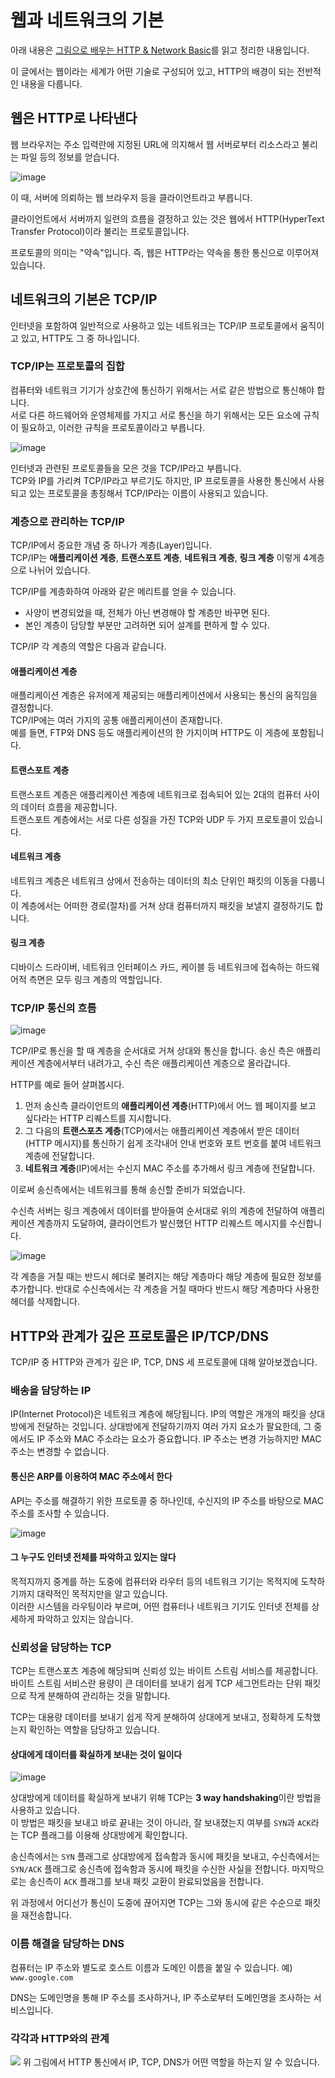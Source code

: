 # 웹과 네트워크의 기본
아래 내용은 [그림으로 배우는 HTTP & Network Basic](http://www.kyobobook.co.kr/product/detailViewKor.laf?ejkGb=KOR&mallGb=KOR&barcode=9788931447897&orderClick=LEa&Kc=)를 읽고 정리한 내용입니다.

이 글에서는 웹이라는 세계가 어떤 기술로 구성되어 있고, HTTP의 배경이 되는 전반적인 내용을  다룹니다.

## 웹은 HTTP로 나타낸다
웹 브라우저는 주소 입력란에 지정된 URL에 의지해서 웹 서버로부터 리소스라고 불리는 파일 등의 정보를 얻습니다.

![image](images/HTTP요청.jpg)

이 때, 서버에 의뢰하는 웹 브라우저 등을 클라이언트라고 부릅니다.  

클라이언트에서 서버까지 일련의 흐름을 결정하고 있는 것은 웹에서 HTTP(HyperText Transfer Protocol)이라 불리는 프로토콜입니다.

프로토콜의 의미는 "약속"입니다. 즉, 웹은 HTTP라는 약속을 통한 통신으로 이루어져 있습니다.

## 네트워크의 기본은 TCP/IP
인터넷을 포함하여 일반적으로 사용하고 있는 네트워크는 TCP/IP 프로토콜에서 움직이고 있고, HTTP도 그 중 하나입니다.

### TCP/IP는 프로토콜의 집합
컴퓨터와 네트워크 기기가 상호간에 통신하기 위해서는 서로 같은 방법으로 통신해야 합니다.  
서로 다른 하드웨어와 운영체제를 가지고 서로 통신을 하기 위해서는 모든 요소에 규칙이 필요하고, 이러한 규칙을 프로토콜이라고 부릅니다.  

![image](images/TCPIP프로토콜.jpg)

인터넷과 관련된 프로토콜들을 모은 것을 TCP/IP라고 부릅니다.  
TCP와 IP를 가리켜 TCP/IP라고 부르기도 하지만, IP 프로토콜을 사용한 통신에서 사용되고 있는 프로토콜을 총칭해서 TCP/IP라는 이름이 사용되고 있습니다.

### 계층으로 관리하는 TCP/IP
TCP/IP에서 중요한 개념 중 하나가 계층(Layer)입니다.  
TCP/IP는 **애플리케이션 계층**, **트랜스포트 계층**, **네트워크 계층**, **링크 계층** 이렇게 4계층으로 나뉘어 있습니다.  

TCP/IP를 계층화하여 아래와 같은 메리트를 얻을 수 있습니다.
- 사양이 변경되었을 때, 전체가 아닌 변경해야 할 계층만 바꾸면 된다.
- 본인 계층이 담당할 부분만 고려하면 되어 설계를 편하게 할 수 있다.

TCP/IP 각 계층의 역할은 다음과 같습니다.

#### 애플리케이션 계층
애플리케이션 계층은 유저에게 제공되는 애플리케이션에서 사용되는 통신의 움직임을 결정합니다.  
TCP/IP에는 여러 가지의 공통 애플리케이션이 존재합니다.  
예를 들면, FTP와 DNS 등도 애플리케이션의 한 가지이며 HTTP도 이 게층에 포함됩니다.

#### 트랜스포트 계층
트랜스포트 계층은 애플리케이션 계층에 네트워크로 접속되어 있는 2대의 컴퓨터 사이의 데이터 흐름을 제공합니다.  
트랜스포트 계층에서는 서로 다른 성질을 가진 TCP와 UDP 두 가지 프로토콜이 있습니다.

#### 네트워크 계층
네트워크 계층은 네트워크 상에서 전송하는 데이터의 최소 단위인 패킷의 이동을 다룹니다.  
이 계층에서는 어떠한 경로(절차)를 거쳐 상대 컴퓨터까지 패킷을 보낼지 결정하기도 합니다.


#### 링크 계층
디바이스 드라이버, 네트워크 인터페이스 카드, 케이블 등 네트워크에 접속하는 하드웨어적 측면은 모두 링크 계층의 역할입니다.

### TCP/IP 통신의 흐름
![image](images/4계층.jpg)

TCP/IP로 통신을 할 때 계층을 순서대로 거쳐 상대와 통신을 합니다. 송신 측은 애플리케이션 계층에서부터 내려가고, 수신 측은 애플리케이션 계층으로 올라갑니다.

HTTP를 예로 들어 살펴봅시다.
1. 먼저 송신측 클라이언트의 **애플리케이션 계층**(HTTP)에서 어느 웹 페이지를 보고 싶다라는 HTTP 리퀘스트를 지시합니다.  
2. 그 다음의 **트랜스포츠 계층**(TCP)에서는 애플리케이션 계층에서 받은 데이터(HTTP 메시지)를 통신하기 쉽게 조각내어 안내 번호와 포트 번호를 붙여 네트워크 계층에 전달합니다.  
3. **네트워크 계층**(IP)에서는 수신지 MAC 주소를 추가해서 링크 계층에 전달합니다. 

이로써 송신측에서는 네트워크를 통해 송신할 준비가 되었습니다.  

수신측 서버는 링크 계층에서 데이터를 받아들여 순서대로 위의 계층에 전달하여 애플리케이션 계층까지 도달하여, 클라이언트가 발신했던 HTTP 리퀘스트 메시지를 수신합니다.

![image](images/계층별헤더.jpg)

각 계층을 거칠 때는 반드시 헤더로 불려지는 해당 계층마다 해당 계층에 필요한 정보를 추가합니다. 반대로 수신측에서는 각 계층을 거칠 때마다 반드시 해당 계층마다 사용한 헤더를 삭제합니다.

## HTTP와 관계가 깊은 프로토콜은 IP/TCP/DNS
TCP/IP 중 HTTP와 관계가 깊은 IP, TCP, DNS 세 프로토콜에 대해 알아보겠습니다.

### 배송을 담당하는 IP
IP(Internet Protocol)은 네트워크 계층에 해당됩니다. IP의 역할은 개개의 패킷을 상대방에게 전달하는 것입니다. 상대방에게 전달하기까지 여러 가지 요소가 팔요한데, 그 중에서도 IP 주소와 MAC 주소라는 요소가 중요합니다.
IP 주소는 변경 가능하지만 MAC 주소는 변경할 수 없습니다.

#### 통신은 ARP를 이용하여 MAC 주소에서 한다
API는 주소를 해결하기 위한 프로토콜 중 하나인데, 수신지의 IP 주소를 바탕으로 MAC 주소를 조사할 수 있습니다.

![image](images/arp.jpg)

#### 그 누구도 인터넷 전체를 파악하고 있지는 않다
목적지까지 중계를 하는 도중에 컴퓨터와 라우터 등의 네트워크 기기는 목적지에 도착하기까지 대략적인 목적지만을 알고 있습니다.  
이러한 시스템을 라우팅이라 부르며, 어떤 컴퓨터나 네트워크 기기도 인터넷 전체를 상세하게 파악하고 있지는 않습니다.

### 신뢰성을 담당하는 TCP
TCP는 트랜스포츠 계층에 해당되며 신뢰성 있는 바이트 스트림 서비스를 제공합니다.  
바이트 스트림 서비스란 용량이 큰 데이터를 보내기 쉽게 TCP 세그먼트라는 단위 패킷으로 작게 분해하여 관리하는 것을 말합니다.  

TCP는 대용량 데이터를 보내기 쉽게 작게 분해하여 상대에게 보내고, 정확하게 도착했는지 확인하는 역할을 담당하고 있습니다.

#### 상대에게 데이터를 확실하게 보내는 것이 일이다
![image](images/3wayhank.jpg)

상대방에게 데이터를 확실하게 보내기 위해 TCP는 **3 way handshaking**이란 방법을 사용하고 있습니다.  
이 방법은 패킷을 보내고 바로 끝내는 것이 아니라, 잘 보내졌는지 여부를 `SYN`과 `ACK`라는 TCP 플래그를 이용해 상대방에게 확인합니다.

송신측에서는 `SYN` 플래그로 상대방에게 접속함과 동시에 패킷을 보내고, 수신측에서는 `SYN/ACK` 플래그로 송신측에 접속함과 동시에 패킷을 수신한 사실을 전합니다. 마지막으로는 송신측이 `ACK` 플래그를 보내 패킷 교환이 완료되었음을 전합니다.

위 과정에서 어디선가 통신이 도중에 끊어지면 TCP는 그와 동시에 같은 수순으로 패킷을 재전송합니다.


### 이름 해결을 담당하는 DNS
컴퓨터는 IP 주소와 별도로 호스트 이름과 도메인 이름을 붙일 수 있습니다. 예) `www.google.com`  

DNS는 도메인명을 통해 IP 주소를 조사하거나, IP 주소로부터 도메인명을 조사하는 서비스입니다.

### 각각과 HTTP와의 관계
![](images/tcpip요청.jpg)
위 그림에서 HTTP 통신에서 IP, TCP, DNS가 어떤 역할을 하는지 알 수 있습니다.  

